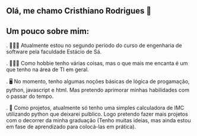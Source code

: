 ## Olá, me chamo Cristhiano Rodrigues 👋

## Um pouco sobre mim: 

. 👨🏼‍🏫 Atualmente estou no segundo periodo do curso de engenharia de software pela faculdade Estácio de Sá.

. 🧑🏻‍💻 Como hobbie tenho várias coisas, mas o que mais me encanta é um que tenho na área de TI em geral.

. 🖥️ No momento, tenho algumas noções básicas de lógica de progamação, python, javascript e html. Mas pretendo aprimorar minhas habilidades com o passar do tempo.

. 📘 Como projetos, atualmente só tenho uma simples calculadora de IMC utilizando python que deixarei pulblico. Logo pretendo fazer mais projetos com o decorrer da minha graduação (Tenho muitas ideias, mas ainda estou em fase de aprendizado para colocá-las em prática).